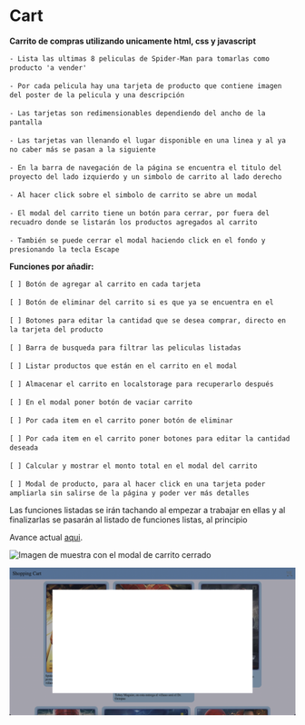 # Cart

**Carrito de compras utilizando unicamente html, css y javascript**

    - Lista las ultimas 8 peliculas de Spider-Man para tomarlas como producto 'a vender'

    - Por cada pelicula hay una tarjeta de producto que contiene imagen del poster de la pelicula y una descripción

    - Las tarjetas son redimensionables dependiendo del ancho de la pantalla

    - Las tarjetas van llenando el lugar disponible en una linea y al ya no caber más se pasan a la siguiente

    - En la barra de navegación de la página se encuentra el titulo del proyecto del lado izquierdo y un simbolo de carrito al lado derecho

    - Al hacer click sobre el simbolo de carrito se abre un modal

    - El modal del carrito tiene un botón para cerrar, por fuera del recuadro donde se listarán los productos agregados al carrito

    - También se puede cerrar el modal haciendo click en el fondo y presionando la tecla Escape

**Funciones por añadir:**

    [ ] Botón de agregar al carrito en cada tarjeta

    [ ] Botón de eliminar del carrito si es que ya se encuentra en el

    [ ] Botones para editar la cantidad que se desea comprar, directo en la tarjeta del producto

    [ ] Barra de busqueda para filtrar las peliculas listadas

    [ ] Listar productos que están en el carrito en el modal

    [ ] Almacenar el carrito en localstorage para recuperarlo después 

    [ ] En el modal poner botón de vaciar carrito

    [ ] Por cada item en el carrito poner botón de eliminar

    [ ] Por cada item en el carrito poner botones para editar la cantidad deseada

    [ ] Calcular y mostrar el monto total en el modal del carrito

    [ ] Modal de producto, para al hacer click en una tarjeta poder ampliarla sin salirse de la página y poder ver más detalles

Las funciones listadas se irán tachando al empezar a trabajar en ellas y al finalizarlas se pasarán al listado de funciones listas, al principio

Avance actual [aqui](https://raymundosantorski.github.io/cart/).

![Imagen de muestra con el modal de carrito cerrado](./screenshot1.png)

![Imagen de muestra con el modal de carrito abierto](./screenshot2.png)
